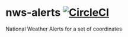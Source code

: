 # nws-alerts  [![CircleCI](https://circleci.com/gh/danesparza/nws-alerts.svg?style=shield)](https://circleci.com/gh/danesparza/nws-alerts)
National Weather Alerts for a set of coordinates
